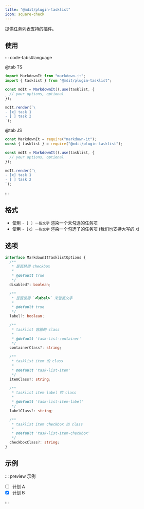 ```yaml
---
title: "@mdit/plugin-tasklist"
icon: square-check
---
```


提供任务列表支持的插件。

<!-- more -->

## 使用

::: code-tabs#language

@tab TS

```ts
import MarkdownIt from "markdown-it";
import { tasklist } from "@mdit/plugin-tasklist";

const mdIt = MarkdownIt().use(tasklist, {
  // your options, optional
});

mdIt.render(`\
- [x] task 1
- [ ] task 2
`);
```

@tab JS

```js
const MarkdownIt = require("markdown-it");
const { tasklist } = require("@mdit/plugin-tasklist");

const mdIt = MarkdownIt().use(tasklist, {
  // your options, optional
});

mdIt.render(`\
- [x] task 1
- [ ] task 2
`);
```

:::

## 格式

- 使用 `- [ ] 一些文字` 渲染一个未勾选的任务项
- 使用 `- [x] 一些文字` 渲染一个勾选了的任务项 (我们也支持大写的 `X`)

## 选项

```ts
interface MarkdownItTasklistOptions {
  /**
   * 是否禁用 checkbox
   *
   * @default true
   */
  disabled?: boolean;

  /**
   * 是否使用 `<label>` 来包裹文字
   *
   * @default true
   */
  label?: boolean;

  /**
   * tasklist 容器的 class
   *
   * @default 'task-list-container'
   */
  containerClass?: string;

  /**
   * tasklist item 的 class
   *
   * @default 'task-list-item'
   */
  itemClass?: string;

  /**
   * tasklist item label 的 class
   *
   * @default 'task-list-item-label'
   */
  labelClass?: string;

  /**
   * tasklist item checkbox 的 class
   *
   * @default 'task-list-item-checkbox'
   */
  checkboxClass?: string;
}
```

## 示例

::: preview 示例

- [ ] 计划 A
- [x] 计划 B

:::
